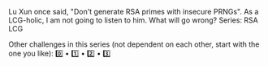 Lu Xun once said, "Don't generate RSA primes with insecure PRNGs". As a LCG-holic, I am not going to listen to him. What will go wrong?
Series: RSA LCG

Other challenges in this series (not dependent on each other, start with the one you like): 0️⃣ • 1️⃣ • 2️⃣ • 3️⃣
